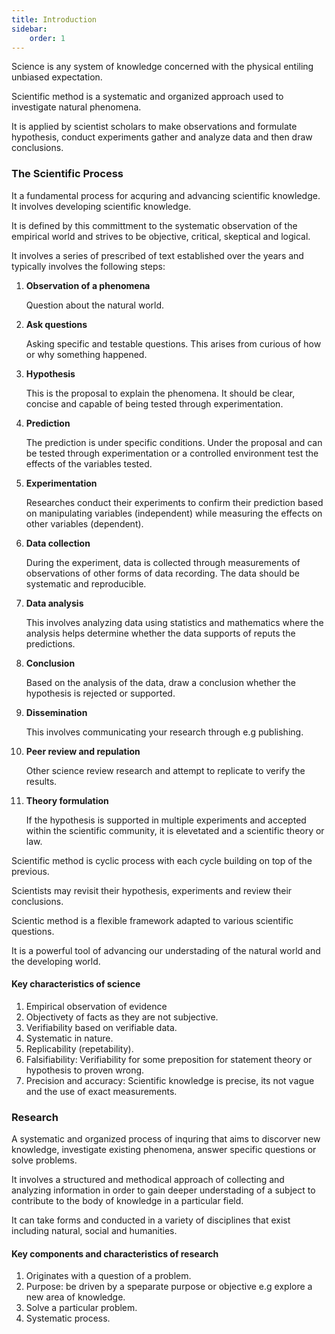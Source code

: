 ```yaml
---
title: Introduction
sidebar:
    order: 1 
---
```


Science is any system of knowledge concerned with the physical entiling unbiased
expectation.

Scientific method is a systematic and organized approach used to investigate
natural phenomena. 

It is applied by scientist scholars to make observations and 
formulate hypothesis, conduct experiments gather and analyze data and then draw
conclusions.

### The Scientific Process

It a fundamental process for acquring and advancing scientific knowledge. It
involves developing scientific knowledge.

It is defined by this committment to the systematic observation of the empirical
world and strives to be objective, critical, skeptical and logical.

It involves a series of prescribed of text established over the years and typically
involves the following steps:

1. **Observation of a phenomena**

    Question about the natural world.

2. **Ask questions**

    Asking specific and testable questions. This arises from curious of how or 
    why something happened.

3. **Hypothesis**

    This is the proposal to explain the phenomena. It should be clear, concise
    and capable of being tested through experimentation.

4. **Prediction**

    The prediction is under specific conditions. Under the proposal and can be 
    tested through experimentation or a controlled environment test the effects
    of the variables tested.

5. **Experimentation**

    Researches conduct their experiments to confirm their prediction based on
    manipulating variables (independent) while measuring the effects on other
    variables (dependent).

6. **Data collection**

    During the experiment, data is collected through measurements of observations
    of other forms of data recording. The data should be systematic and reproducible.

7. **Data analysis**

    This involves analyzing data using statistics and mathematics where the 
    analysis helps determine whether the data supports of reputs the predictions.

8. **Conclusion**

    Based on the analysis of the data, draw a conclusion whether the hypothesis
    is rejected or supported.

9. **Dissemination**

    This involves communicating your research through e.g publishing.

10. **Peer review and repulation**
    
    Other science review research and attempt to replicate to verify the results.

11. **Theory formulation**

    If the hypothesis is supported in multiple experiments and accepted within
    the scientific community, it is elevetated and a scientific theory or law.

Scientific method is cyclic process with each cycle building on top of the 
previous.

Scientists may revisit their hypothesis, experiments and review their conclusions.

Scientic method is a flexible framework adapted to various scientific questions.

It is a powerful tool of advancing our understading of the natural world and 
the developing world.

#### Key characteristics of science

1. Empirical observation of evidence
2. Objectivety of facts as they are not subjective.
3. Verifiability based on verifiable data.
4. Systematic in nature.
5. Replicability (repetability).
6. Falsifiability: Verifiability for some preposition for statement theory or 
hypothesis to proven wrong.
7. Precision and accuracy: Scientific knowledge is precise, its not vague and the
use of exact measurements.

### Research

A systematic and organized process of inquring that aims to discorver new knowledge,
investigate existing phenomena, answer specific questions or solve problems.

It involves a structured and methodical approach of collecting and analyzing 
information in order to gain deeper understading of a subject to contribute to
the body of knowledge in a particular field.

It can take forms and conducted in a variety of disciplines that exist including
natural, social and humanities.

#### Key components and characteristics of research

1. Originates with a question of a problem.
2. Purpose: be driven by a speparate purpose or objective e.g explore a new area
of knowledge.
3. Solve a particular problem.
4. Systematic process.

